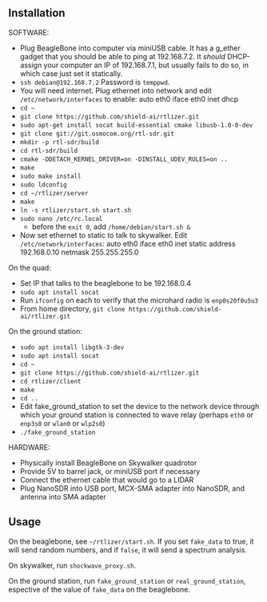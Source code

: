 Installation
------------

SOFTWARE:
- Plug BeagleBone into computer via miniUSB cable. It has a g_ether gadget that you should be able to ping at 192.168.7.2. It _should_ DHCP-assign your computer an IP of 192.168.7.1, but usually fails to do so, in which case just set it statically.
- `ssh debian@192.168.7.2`  Password is `temppwd`.
- You will need internet. Plug ethernet into network and edit `/etc/network/interfaces` to enable:
    auto eth0
    iface eth0 inet dhcp
- `cd ~`
- `git clone https://github.com/shield-ai/rtlizer.git`
- `sudo apt-get install socat build-essential cmake libusb-1.0-0-dev`
- `git clone git://git.osmocom.org/rtl-sdr.git`
- `mkdir -p rtl-sdr/build`
- `cd rtl-sdr/build`
- `cmake -DDETACH_KERNEL_DRIVER=on -DINSTALL_UDEV_RULES=on ..`
- `make`
- `sudo make install`
- `sudo ldconfig`
- `cd ~/rtlizer/server`
- `make`
- `ln -s rtlizer/start.sh start.sh`
- `sudo nano /etc/rc.local`
  - before the `exit 0`, add `/home/debian/start.sh &`
- Now set ethernet to static to talk to skywalker. Edit `/etc/network/interfaces`:
    auto eth0
    iface eth0 inet static
        address 192.168.0.10
        netmask 255.255.255.0
        
On the quad:
- Set IP that talks to the beaglebone to be 192.168.0.4
- `sudo apt install socat`
- Run `ifconfig` on each to verify that the microhard radio is `enp0s20f0u5u3`
- From home directory, `git clone https://github.com/shield-ai/rtlizer.git`

On the ground station:
- `sudo apt install libgtk-3-dev`
- `sudo apt install socat`
- `cd ~`
- `git clone https://github.com/shield-ai/rtlizer.git`
- `cd rtlizer/client`
- `make`
- `cd ..`
- Edit fake_ground_station to set the device to the network device through which your ground station is connected to wave relay (perhaps `eth0` or `enp3s0` or `wlan0` or `wlp2s0`)
- `./fake_ground_station`



HARDWARE:
- Physically install BeagleBone on Skywalker quadrotor
- Provide 5V to barrel jack, or miniUSB port if necessary
- Connect the ethernet cable that would go to a LIDAR
- Plug NanoSDR into USB port, MCX-SMA adapter into NanoSDR, and antenna into SMA adapter

Usage
-----

On the beaglebone, see `~/rtlizer/start.sh`. If you set `fake_data` to true, it will
send random numbers, and if `false`, it will send a spectrum analysis.

On skywalker, run `shockwave_proxy.sh`.

On the ground station, run `fake_ground_station` or `real_ground_station`, espective of the value of `fake_data` on the beaglebone.
